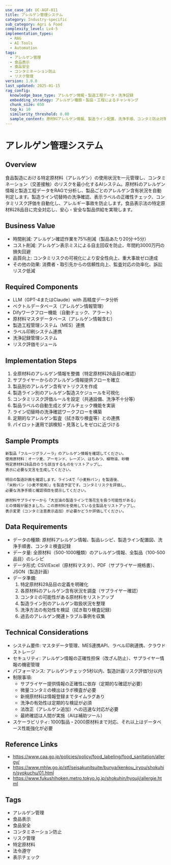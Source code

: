 ```yaml
---
use_case_id: UC-AGF-011
title: アレルゲン管理システム
category: Industry-specific
sub_category: Agri & Food
complexity_level: Lv4-5
implementation_types:
  - RAG
  - AI Tools
  - Automation
tags:
  - アレルゲン管理
  - 食品表示
  - 食品安全
  - コンタミネーション防止
  - リスク管理
version: 1.0.0
last_updated: 2025-01-15
rag_config:
  knowledge_base_type: アレルゲン情報・製造工程データ・洗浄記録
  embedding_strategy: アレルゲン種類・製品・工程によるチャンキング
  chunk_size: 650
  top_k: 10
  similarity_threshold: 0.80
  sample_content: 原材料アレルゲン情報、製造ライン配置、洗浄手順、コンタミ防止対策
---
```


# アレルゲン管理システム

## Overview

食品製造における特定原材料（アレルゲン）の使用状況を一元管理し、コンタミネーション（交差接触）のリスクを最小化するAIシステム。原材料のアレルゲン情報と製造工程データをRAGで分析し、製品ごとのアレルゲン含有状況を自動判定します。製造ライン切替時の洗浄確認、表示ラベルの正確性チェック、コンタミリスク評価を自動化し、アレルギー事故を防止します。食品表示法の特定原材料28品目に完全対応し、安心・安全な製品供給を実現します。

## Business Value

- 時間削減: アレルゲン確認作業を75%削減（製品あたり20分→5分）
- コスト削減: アレルゲン表示ミスによる自主回収を防止、年間約3000万円の損失回避
- 品質向上: コンタミリスクの可視化により安全性向上、重大事故ゼロ達成
- その他の効果: 消費者・取引先からの信頼性向上、監査対応の効率化、訴訟リスク低減

## Required Components

- LLM（GPT-4またはClaude）with 高精度データ分析
- ベクトルデータベース（アレルゲン情報管理）
- Difyワークフロー機能（自動チェック、アラート）
- 原材料マスタデータベース（アレルゲン情報含む）
- 製造工程管理システム（MES）連携
- ラベル印刷システム連携
- 洗浄記録管理システム
- リスク評価モジュール

## Implementation Steps

1. 全原材料のアレルゲン情報を整備（特定原材料28品目の確認）
2. サプライヤーからのアレルゲン情報提供フローを確立
3. 製品別のアレルゲン含有マトリクスを作成
4. 製造ライン別のアレルゲン製造スケジュールを可視化
5. コンタミリスク評価ルールを設定（共通設備、洗浄不十分等）
6. 製品ラベルの自動生成とダブルチェック機能を実装
7. ライン切替時の洗浄確認ワークフローを構築
8. 定期的なアレルゲン監査（拭き取り検査等）との連携
9. パイロット運用で誤検知・見落としをゼロに近づける

## Sample Prompts

```
新製品「フルーツグラノーラ」のアレルゲン情報を確認してください。
使用原材料：オーツ麦、アーモンド、レーズン、はちみつ、植物油、砂糖
特定原材料28品目のうち該当するものをリストアップし、
表示に必要な文言を生成してください。
```

```
明日の製造計画を確認します。ラインAで「小麦粉パン」を製造後、
「米粉パン（小麦不使用）」を製造予定です。コンタミリスクを評価し、
必要な洗浄手順と確認項目を提示してください。
```

```
原材料サプライヤーから「大豆油の製造ラインで落花生を扱う可能性がある」
との情報が届きました。この原材料を使用している全製品をリストアップし、
表示変更（コンタミ注意表示追加）が必要かどうか評価してください。
```

## Data Requirements

- データの種類: 原材料アレルゲン情報、製品レシピ、製造ライン配置図、洗浄手順書、コンタミ検査記録
- データ量: 全原材料（500-1000種類）のアレルゲン情報、全製品（100-500品目）のレシピ
- データ形式: CSV/Excel（原材料マスタ）、PDF（サプライヤー規格書）、JSON（製造計画）
- データ準備:
  1. 特定原材料28品目の定義を明確化
  2. 各原材料のアレルゲン含有状況を調査（サプライヤー確認）
  3. コンタミの可能性がある原材料をリストアップ
  4. 製造ライン別のアレルゲン取扱状況を整理
  5. 洗浄方法の有効性を検証（拭き取り検査記録）
  6. 過去のアレルゲン関連トラブル事例を収集

## Technical Considerations

- システム要件: マスタデータ管理、MES連携API、ラベル印刷連携、クラウドストレージ
- セキュリティ: アレルゲン情報の正確性担保（改ざん防止）、サプライヤー情報の機密管理
- パフォーマンス: アレルゲンチェック5秒以内、製造計画リスク評価1分以内
- 制限事項:
  - サプライヤー提供情報の正確性に依存（定期的な確認が必要）
  - 微量コンタミの検出はラボ検査が必要
  - 新規原材料は情報登録までタイムラグあり
  - 洗浄の有効性は定期的な検証が必須
  - 法改正（アレルゲン追加）への迅速な対応が必要
  - 最終確認は人間が実施（AIは補助ツール）
- スケーラビリティ: 1000製品・2000原材料まで対応、それ以上はデータベース性能強化が必要

## Reference Links

- https://www.caa.go.jp/policies/policy/food_labeling/food_sanitation/allergy/
- https://www.mhlw.go.jp/stf/seisakunitsuite/bunya/kenkou_iryou/shokuhin/syokuchu/01.html
- https://www.fukushihoken.metro.tokyo.lg.jp/shokuhin/hyouji/allergie.html

## Tags

- アレルゲン管理
- 食品表示
- 食品安全
- コンタミネーション防止
- リスク管理
- 特定原材料
- 法令遵守
- 表示チェック
